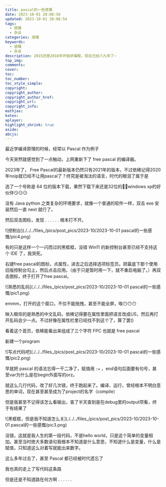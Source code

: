 ```yaml
---
title: pascal的一些感慨
date: 2023-10-01 20:08:50
updated: 2023-10-01 20:08:54
tags:
  - 感慨
  - 杂谈
categories: 感慨
keywords:
  - 感慨
  - 杂谈
description: 2015还是2016年开始学编程，现在已经八九年了~
top_img:
comments:
cover:
toc:
toc_number:
toc_style_simple:
copyright:
copyright_author:
copyright_author_href:
copyright_url:
copyright_info:
mathjax:
katex:
aplayer:
highlight_shrink: true
aside:
abcjs:
---
```


最近学编译原理的时候，经常以 Pascal 作为例子

今天突然就感觉到了一点触动，上网重新下了 free pascal 的编译器。

2023年了， Free Pascal的最新版本仍然只有2021年的版本，不过依稀记得2020年noip就已经不让用pascal了？终究是被淘汰的语言，时代的眼泪了属于是

选了一个号称是 64 位的版本下载，果然下载下来还是32位的😵‍💫windows xp的好伙伴😏😏😏

没有 Java python 之类复杂的环境要求，就像一个普通的软件一样，双击 exe 安装然后一直 next 就行了。

然后双击图标，发现 . . . . . . 根本打不开。

![控制台](./../../files_/pics/post_pics/2023-10/2023-10-01 pascal的一些感慨/pic4.png)

有的只是这样一个一闪而过的黑框框，没错 Win11 的新控制台甚至已经不支持这个 IDE 了，我哭死。

右键free pascal的图标，点属性，进去之后选择选项标签页。把最底下那个使用旧版控制台勾上，然后点击应用。（由于只是暂时用一下，就不重启电脑了。）再双击图标，终于打开了free pascal。

![熟悉的乱码](./../../files_/pics/post_pics/2023-10/2023-10-01 pascal的一些感慨/pic1.png)

emmm，打开的这个窗口，不仅不能拖拽，甚至不能全屏，唉😶😶😶

映入眼帘的是熟悉的中文乱码，依稀记得要在属性里面把语言改成US，然后再打开乱码会少一点。不过好像在属性栏里已经找不到这个了，算了罢()

看着这个首页，依稀能看出来组成了三个字符 FPC 也就是 free pascal

新建一个program

![写点代码吧](./../../files_/pics/post_pics/2023-10/2023-10-01 pascal的一些感慨/pic2.png)

早就把 pascal 的语法忘得一干二净了，赋值用 `:=` ，end语句后面要有句号，甚至var为什么是在begin外面写的orz。

就这么几行代码，改了好几次错，终于跑起来了。编译、运行，曾经根本不明白意思的单词，现在甚至甚至成为了project的名字（compile）

但是我甚至不记得该怎么看输出，查了半天查到是在debug里的output项看，终于有结果了

![黑框框，但是我不知道怎么关](./../../files_/pics/post_pics/2023-10/2023-10-01 pascal的一些感慨/pic3.png)

没错，这就是我人生的第一段代码，不是hello world，只是这个简单的变量相加。甚至当时绝大多数语句我根本不知道是什么意思，不知道什么是变量，什么是赋值，只知道这么对着写就能出来数字。

这么多年过去了，甚至 Pascal 都已经被时代遗忘了

我也真的走上了写代码这条路

但是还是不知道路在何方啊 . . . . . . 
